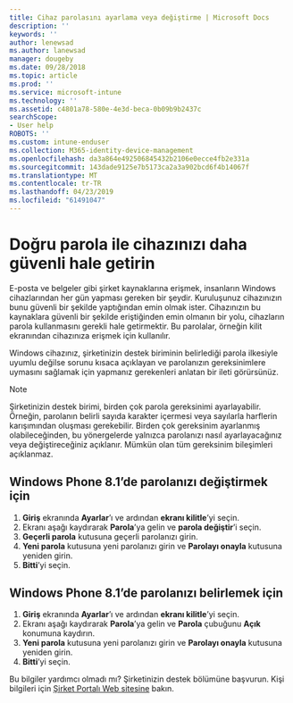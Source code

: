 ```yaml
---
title: Cihaz parolasını ayarlama veya değiştirme | Microsoft Docs
description: ''
keywords: ''
author: lenewsad
ms.author: lanewsad
manager: dougeby
ms.date: 09/28/2018
ms.topic: article
ms.prod: ''
ms.service: microsoft-intune
ms.technology: ''
ms.assetid: c4801a78-580e-4e3d-beca-0b09b9b2437c
searchScope:
- User help
ROBOTS: ''
ms.custom: intune-enduser
ms.collection: M365-identity-device-management
ms.openlocfilehash: da3a864e492506845432b2106e0ecce4fb2e331a
ms.sourcegitcommit: 143dade9125e7b5173ca2a3a902bcd6f4b14067f
ms.translationtype: MT
ms.contentlocale: tr-TR
ms.lasthandoff: 04/23/2019
ms.locfileid: "61491047"
---
```

# <a name="make-your-device-safer-with-the-right-password"></a>Doğru parola ile cihazınızı daha güvenli hale getirin

E-posta ve belgeler gibi şirket kaynaklarına erişmek, insanların Windows cihazlarından her gün yapması gereken bir şeydir. Kuruluşunuz cihazınızın bunu güvenli bir şekilde yaptığından emin olmak ister. Cihazınızın bu kaynaklara güvenli bir şekilde eriştiğinden emin olmanın bir yolu, cihazların parola kullanmasını gerekli hale getirmektir. Bu parolalar, örneğin kilit ekranından cihazınıza erişmek için kullanılır.

Windows cihazınız, şirketinizin destek biriminin belirlediği parola ilkesiyle uyumlu değilse sorunu kısaca açıklayan ve parolanızın gereksinimlere uymasını sağlamak için yapmanız gerekenleri anlatan bir ileti görürsünüz.

> [!Note]
> Şirketinizin destek birimi, birden çok parola gereksinimi ayarlayabilir. Örneğin, parolanın belirli sayıda karakter içermesi veya sayılarla harflerin karışımından oluşması gerekebilir. Birden çok gereksinim ayarlanmış olabileceğinden, bu yönergelerde yalnızca parolanızı nasıl ayarlayacağınız veya değiştireceğiniz açıklanır. Mümkün olan tüm gereksinim bileşimleri açıklanmaz.

## <a name="to-change-your-password-on-windows-phone-81"></a>Windows Phone 8.1’de parolanızı değiştirmek için

1. **Giriş** ekranında **Ayarlar**’ı ve ardından **ekranı kilitle**’yi seçin.
2. Ekranı aşağı kaydırarak **Parola**’ya gelin ve **parola değiştir**’i seçin.
3. **Geçerli parola** kutusuna geçerli parolanızı girin.
4. **Yeni parola** kutusuna yeni parolanızı girin ve **Parolayı onayla** kutusuna yeniden girin.
4. **Bitti**’yi seçin.

## <a name="to-set-your-password-on-windows-phone-81"></a>Windows Phone 8.1’de parolanızı belirlemek için

1. **Giriş** ekranında **Ayarlar**’ı ve ardından **ekranı kilitle**’yi seçin.
2. Ekranı aşağı kaydırarak **Parola**’ya gelin ve **Parola** çubuğunu **Açık** konumuna kaydırın.
3. **Yeni parola** kutusuna yeni parolanızı girin ve **Parolayı onayla** kutusuna yeniden girin.
4. **Bitti**’yi seçin.

Bu bilgiler yardımcı olmadı mı? Şirketinizin destek bölümüne başvurun. Kişi bilgileri için [Şirket Portalı Web sitesine](https://go.microsoft.com/fwlink/?linkid=2010980) bakın.

